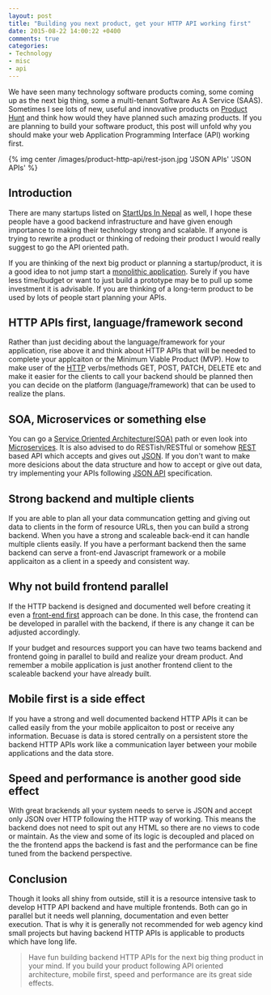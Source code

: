 ```yaml
---
layout: post
title: "Building you next product, get your HTTP API working first"
date: 2015-08-22 14:00:22 +0400
comments: true
categories:
- Technology
- misc
- api
---
```


We have seen many technology software products coming, some coming up as the next big thing, some
a multi-tenant Software As A Service (SAAS). Sometimes I see lots of new, useful and innovative
products on [Product Hunt](http://www.producthunt.com/) and think how would they have planned such
amazing products. If you are planning to build your software product, this post will unfold why
you should make your web Application Programming Interface (API) working first.

{% img center  /images/product-http-api/rest-json.jpg 'JSON APIs' 'JSON APIs' %}
<!-- more -->

## Introduction

There are many startups listed on [StartUps In Nepal](http://startupsinnepal.com/) as well, I hope
these people have a good backend infrastructure and have given enough importance to making their technology
strong and scalable. If anyone is trying to rewrite a product or thinking of redoing their product I would
really suggest to go the API oriented path.

If you are thinking of the next big product or planning a startup/product, it is a good idea to not jump start
a [monolithic application](https://en.wikipedia.org/wiki/Monolithic_application). Surely if you have less time/budget
or want to just build a prototype may be to pull up some investment it is advisable. If you are thinking of a long-term
product to be used by lots of people start planning your APIs.

## HTTP APIs first, language/framework second

Rather than just deciding about the language/framework for your application, rise above it and think about HTTP APIs
that will be needed to complete your applcaiton or the Minimum Viable Product (MVP). How to make user of the [HTTP](https://en.wikipedia.org/wiki/Hypertext_Transfer_Protocol) verbs/methods
GET, POST, PATCH, DELETE etc and make it easier for the clients to call your backend should be planned then you can
decide on the platform (language/framework) that can be used to realize the plans.

## SOA, Microservices or something else

You can go a [Service Oriented Architecture(SOA)](https://en.wikipedia.org/wiki/Service-oriented_architecture) path
or even look into [Microservices](https://en.wikipedia.org/wiki/Microservices). It is also advised to do
RESTish/RESTful or somehow [REST](https://en.wikipedia.org/wiki/Representational_state_transfer) based API which
accepts and gives out [JSON](https://en.wikipedia.org/wiki/JSON). If you don't want to make more desicions about
the data structure and how to accept or give out data, try implementing your APIs following [JSON API](http://jsonapi.org/) specification.

## Strong backend and multiple clients

If you are able to plan all your data communcation getting and giving out data to clients in the form of resource URLs,
then you can build a strong backend. When you have a strong and scaleable back-end it can handle multiple clients easily. If you have a performant backend then the same backend can serve a front-end Javascript framework or a mobile applicaiton as a client in a speedy and consistent way.

## Why not build frontend parallel

If the HTTP backend is designed and documented well before creating it even a [front-end first](http://nobackend.org/) approach can be done. In this case, the frontend can be developed in parallel with the backend, if there is any change it can be adjusted accordingly.

If your budget and resources support you can have two teams backend and frontend going in parallel to build and realize your dream product. And remember a mobile application is just another frontend client to the scaleable backend your have already built.

## Mobile first is a side effect

If you have a strong and well documented backend HTTP APIs it can be called easily from the your mobile applicaiton to post or receive any information. Becuase is data is stored centrally on a persistent store the backend HTTP APIs work like a communication layer between your mobile applications and the data store.

## Speed and performance is another good side effect

With great brackends all your system needs to serve is JSON and accept only JSON over HTTP following the HTTP way of working. This means the backend does not need to spit out any HTML so there are no views to code or maintain. As the view and some of its logic is decoupled and placed on the the frontend apps the backend is fast and the performance can be fine tuned from the backend perspective.

## Conclusion

Though it looks all shiny from outside, still it is a resource intensive task to develop HTTP API backend and have multiple frontends. Both can go in parallel but it needs well planning, documentation and even better execution. That is why it is generally not recommended for web agency kind small projects but having backend HTTP APIs is applicable to products which have long life.

> Have fun building backend HTTP APIs for the next big thing product in your mind.
> If you build your product following API oriented architecture, mobile first, speed and performance are its great side effects.
